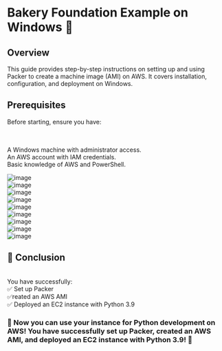 <h1>Bakery Foundation Example on Windows 🍞</h1>
<h2>Overview</h2>
<p>This guide provides step-by-step instructions on setting up and using Packer to create a machine image (AMI) on AWS. It covers installation, configuration, and deployment on Windows.</p>

<h2>Prerequisites</h2>
Before starting, ensure you have:

<br><br>A Windows machine with administrator access.
<br>An AWS account with IAM credentials.
<br>Basic knowledge of AWS and PowerShell.

![image](https://github.com/user-attachments/assets/debcc659-9032-4eb5-bd08-7b9585fe87c4)<br>
![image](https://github.com/user-attachments/assets/72ab61b9-f0b0-4f36-8da2-52bcead3035d)<br>
![image](https://github.com/user-attachments/assets/ad34edb3-5c3f-455a-9dde-5c45d551a883)<br>
![image](https://github.com/user-attachments/assets/8838ab20-f6f1-420e-acd0-e416c013003a)<br>
![image](https://github.com/user-attachments/assets/fde0023c-f9ea-409f-8fda-751e60f69e1d)<br>
![image](https://github.com/user-attachments/assets/6d80fc99-9e44-454b-8a30-427ca87d1032)<br>
![image](https://github.com/user-attachments/assets/dbf202d7-2873-4efe-9c78-d0cdbf435f84)<br>
![image](https://github.com/user-attachments/assets/45b608c7-6ba6-47ee-8ca8-fbfafbe8b50d)<br>
![image](https://github.com/user-attachments/assets/597fb571-bc49-4669-83e9-d91f04a2b9d5)<br>







<h2>🎉 Conclusion</h2>
<br>You have successfully:
<br>✅ Set up Packer
<br>✅reated an AWS AMI
<br>✅ Deployed an EC2 instance with Python 3.9

<h3>🚀 Now you can use your instance for Python development on AWS!
You have successfully set up Packer, created an AWS AMI, and deployed an EC2 instance with Python 3.9! 🚀</h3>
